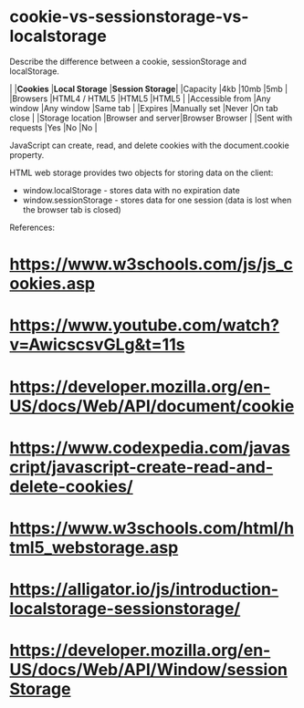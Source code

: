 # cookie-vs-sessionstorage-vs-localstorage

Describe the difference between a cookie, sessionStorage and localStorage.
  
|                    |**Cookies**       |**Local Storage**  |**Session Storage**|
|Capacity            |4kb               |10mb               |5mb                |
|Browsers            |HTML4 / HTML5     |HTML5              |HTML5              |
|Accessible from     |Any window        |Any window         |Same tab           |
|Expires             |Manually set      |Never              |On tab close       |
|Storage location    |Browser and server|Browser             Browser            |
|Sent with requests  |Yes               |No                 |No                 | 

JavaScript can create, read, and delete cookies with the document.cookie property.

HTML web storage provides two objects for storing data on the client:
- window.localStorage - stores data with no expiration date
- window.sessionStorage - stores data for one session (data is lost when the browser tab is closed)

References:
# https://www.w3schools.com/js/js_cookies.asp
# https://www.youtube.com/watch?v=AwicscsvGLg&t=11s
# https://developer.mozilla.org/en-US/docs/Web/API/document/cookie
# https://www.codexpedia.com/javascript/javascript-create-read-and-delete-cookies/
# https://www.w3schools.com/html/html5_webstorage.asp
# https://alligator.io/js/introduction-localstorage-sessionstorage/
# https://developer.mozilla.org/en-US/docs/Web/API/Window/sessionStorage

